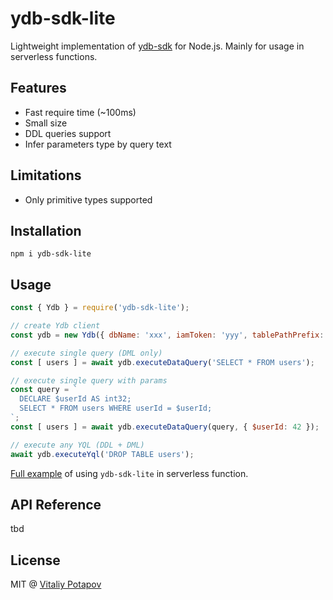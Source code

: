 # ydb-sdk-lite
Lightweight implementation of [ydb-sdk](https://github.com/yandex-cloud/ydb-nodejs-sdk) for Node.js.
Mainly for usage in serverless functions.

## Features
- Fast require time (~100ms)
- Small size
- DDL queries support
- Infer parameters type by query text

## Limitations
- Only primitive types supported

## Installation
```
npm i ydb-sdk-lite
```

## Usage
```js
const { Ydb } = require('ydb-sdk-lite');

// create Ydb client
const ydb = new Ydb({ dbName: 'xxx', iamToken: 'yyy', tablePathPrefix: 'zzz' });

// execute single query (DML only)
const [ users ] = await ydb.executeDataQuery('SELECT * FROM users');

// execute single query with params
const query = `
  DECLARE $userId AS int32;
  SELECT * FROM users WHERE userId = $userId;
`;
const [ users ] = await ydb.executeDataQuery(query, { $userId: 42 });

// execute any YQL (DDL + DML)
await ydb.executeYql('DROP TABLE users');
```

[Full example](https://github.com/vitalets/ydb-sdk-lite/tree/main/examples/serverless) of using `ydb-sdk-lite` in serverless function.

## API Reference
tbd

## License
MIT @ [Vitaliy Potapov](https://github.com/vitalets)




